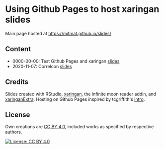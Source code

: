 # Using Github Pages to host xaringan slides

Main page hosted at <https://mitmat.github.io/slides/>

## Content

-   0000-00-00: Test Github Pages and xaringan [slides](https://mitmat.github.io/slides/0000-00-00-test/test-gh)
-   2020-11-07: Correlcon [slides](/2020-11-07-correlcon/intro-spatial-r)

## Credits

Slides created with RStudio, [xaringan](https://slides.yihui.org/xaringan/), the infinite moon reader addin, and [xaringanExtra](https://pkg.garrickadenbuie.com/xaringanExtra/). Hosting on Github Pages inspired by tcgriffith's [intro](https://github.com/tcgriffith/xaringan_gh).

## License

Own creations are [CC BY 4.0](https://creativecommons.org/licenses/by/4.0/), included works as specified by respective authors.

[![License: CC BY 4.0](https://licensebuttons.net/l/by/4.0/88x31.png)](https://creativecommons.org/licenses/by/4.0/)

